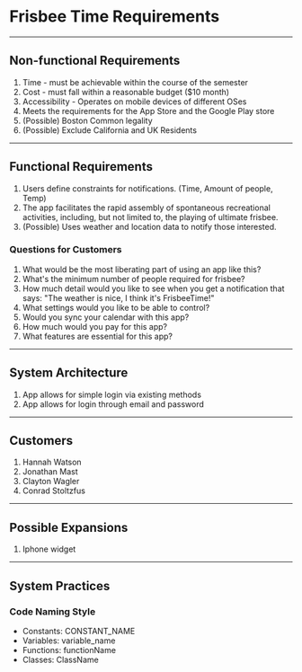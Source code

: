 # Frisbee Time Requirements
****
## Non-functional Requirements
1. Time - must be achievable within the course of the semester
2. Cost - must fall within a reasonable budget ($10 month)
3. Accessibility - Operates on mobile devices of different OSes
4. Meets the requirements for the App Store and the Google Play store
5. (Possible) Boston Common legality
6. (Possible) Exclude California and UK Residents
****
## Functional Requirements
1. Users define constraints for notifications. (Time, Amount of people, Temp)
2. The app facilitates the rapid assembly of spontaneous recreational activities, including, but not limited to, the playing of ultimate frisbee.
3. (Possible) Uses weather and location data to notify those interested.
### Questions for Customers
1. What would be the most liberating part of using an app like this?
2. What's the minimum number of people required for frisbee?
3. How much detail would you like to see when you get a notification that says: "The weather is nice, I think it's FrisbeeTime!"
4. What settings would you like to be able to control?
5. Would you sync your calendar with this app?
6. How much would you pay for this app?
7. What features are essential for this app?
****
## System Architecture
1. App allows for simple login via existing methods
2. App allows for login through email and password
****
## Customers
1. Hannah Watson
2. Jonathan Mast
3. Clayton Wagler
4. Conrad Stoltzfus
****
## Possible Expansions
1. Iphone widget
****
## System Practices
### Code Naming Style
- Constants: CONSTANT_NAME
- Variables: variable_name
- Functions: functionName
- Classes: ClassName
